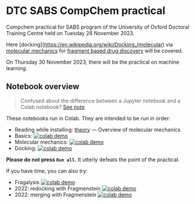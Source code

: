 # DTC SABS CompChem practical
Compchem practical for SABS program of the University of Oxford Doctoral Training Centre held 
on Tuesday 28 November 2023.

Here [docking](https://en.wikipedia.org/wiki/Docking_(molecular) 
via [molecular mechanics](https://en.wikipedia.org/wiki/Molecular_mechanics) 
for [fragment based drug discovery](https://en.wikipedia.org/wiki/Fragment-based_lead_discovery) 
will be covered.

On Thursday 30 November 2023, there will be the practical on machine learning.

## Notebook overview

> Confused about the difference between a Jupyter notebook and a Colab notebook? [See note](about_notebooks.md).

These notebooks run in Colab. They are intended to be run in order:

* Reading while installing: [theory](theory.md) — Overview of molecular mechanics
* Basics: [![colab demo](https://img.shields.io/badge/Run_RDKit_intro-f9ab00?logo=googlecolab)](https://colab.research.google.com/github/matteoferla/DTC-compchem-practical/blob/main/1_basics.ipynb)
* Molecular mechanics: [![colab demo](https://img.shields.io/badge/Run_MM-f9ab00?logo=googlecolab)](https://colab.research.google.com/github/matteoferla/DTC-compchem-practical/blob/main/2-molecular-mechanics.ipynb)
* Docking: [![colab demo](https://img.shields.io/badge/Run_docking-f9ab00?logo=googlecolab)](https://colab.research.google.com/github/matteoferla/DTC-compchem-practical/blob/main/3-docking.ipynb)

**Please do not press `Run all`.**
It utterly defeats the point of the practical.

If you have time, you can also try:

* Fragalysis [![colab demo](https://img.shields.io/badge/Run_fragalysis-f9ab00?logo=googlecolab)](https://colab.research.google.com/github/matteoferla/DTC-compchem-practical/blob/main/888-fragalysis.ipynb)
* 2022: redocking with Fragmenstein [![colab demo](https://img.shields.io/badge/Run_place-f9ab00?logo=googlecolab)](https://colab.research.google.com/github/matteoferla/DTC-compchem-practical/blob/main/2022-notebooks/2-redocking.ipynb)
* 2022: merging with Fragmenstein [![colab demo](https://img.shields.io/badge/Run_merging-f9ab00?logo=googlecolab)](https://colab.research.google.com/github/matteoferla/DTC-compchem-practical/blob/main/2022-notebooks/3-merging.ipynb)